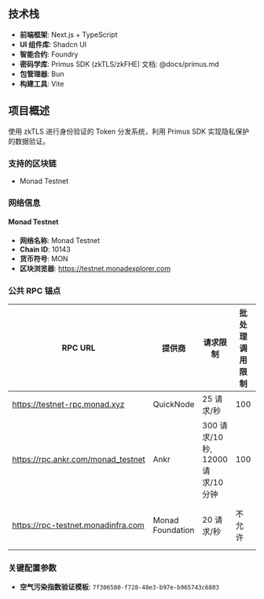 ## 技术栈

- **前端框架**: Next.js + TypeScript
- **UI 组件库**: Shadcn UI
- **智能合约**: Foundry
- **密码学库**: Primus SDK (zkTLS/zkFHE) 文档: @docs/primus.md
- **包管理器**: Bun
- **构建工具**: Vite

## 项目概述

使用 zkTLS 进行身份验证的 Token 分发系统，利用 Primus SDK 实现隐私保护的数据验证。

### 支持的区块链

- Monad Testnet

### 网络信息

#### Monad Testnet
- **网络名称**: Monad Testnet
- **Chain ID**: 10143
- **货币符号**: MON
- **区块浏览器**: https://testnet.monadexplorer.com

### 公共 RPC 锚点

| RPC URL | 提供商 | 请求限制 | 批处理调用限制 | 其他限制 |
| --- | --- | --- | --- | --- |
| https://testnet-rpc.monad.xyz | QuickNode | 25 请求/秒 | 100 | - |
| https://rpc.ankr.com/monad_testnet | Ankr | 300 请求/10 秒, 12000 请求/10 分钟 | 100 | 不允许 debug_* 方法 |
| https://rpc-testnet.monadinfra.com | Monad Foundation | 20 请求/秒 | 不允许 | 不允许 eth_getLogs 和 debug_* 方法 |

### 关键配置参数

- **空气污染指数验证模板**: `7f306580-f728-48e3-b97e-b965743c6803`